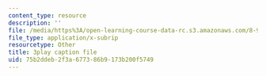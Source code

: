 ```yaml
---
content_type: resource
description: ''
file: /media/https%3A/open-learning-course-data-rc.s3.amazonaws.com/8-962-general-relativity-spring-2020/75b2ddeb2f3a677386b9173b200f5749_OIjLUzS6SQA.srt
file_type: application/x-subrip
resourcetype: Other
title: 3play caption file
uid: 75b2ddeb-2f3a-6773-86b9-173b200f5749
---
```

